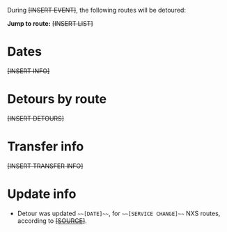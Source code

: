 During ~~[INSERT EVENT]~~, the following routes will be detoured:

**Jump to route:** ~~[INSERT LIST]~~

# Dates
~~[INSERT INFO]~~

# Detours by route

~~[INSERT DETOURS]~~

# Transfer info
~~[INSERT TRANSFER INFO]~~

# Update info
* Detour was updated `~~[DATE]~~`, for `~~[SERVICE CHANGE]~~` NXS routes, according to [~~[SOURCE]~~](~~[SOURCE%20LINK]~~).

